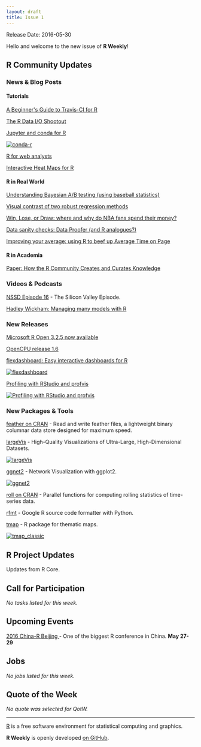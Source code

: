 ```yaml
---
layout: draft
title: Issue 1
---
```


Release Date: 2016-05-30

Hello and welcome to the new issue of **R Weekly**!

## R Community Updates

### News & Blog Posts

#### Tutorials

[A Beginner's Guide to Travis-CI for R](http://juliasilge.com/blog/Beginners-Guide-to-Travis/)

[The R Data I/O Shootout](http://blog.dominodatalab.com/the-r-data-i-o-shootout/)

[Jupyter and conda for R](https://www.continuum.io/blog/developer/jupyter-and-conda-r)

[![conda-r](https://www.continuum.io/sites/default/files/conda-jupyter-irkernel-slides-1.png)](https://www.continuum.io/blog/developer/jupyter-and-conda-r)

[R for web analysts](http://www.eanalytica.com/r-for-web-analysts/)

[Interactive Heat Maps for R](http://moderndata.plot.ly/interactive-heat-maps-for-r/)

#### R in Real World

[Understanding Bayesian A/B testing (using baseball statistics)](http://varianceexplained.org/r/bayesian_ab_baseball/)

[Visual contrast of two robust regression methods](https://ellisp.github.io/blog/2016/05/22/robust-regression/)

[Win, Lose, or Draw: where and why do NBA fans spend their money?](http://blog.stattleship.com/win-lose-or-draw-where-and-why-do-nba-fans-spend-their-money-2/)

[Data sanity checks: Data Proofer (and R analogues?)](http://civilstat.com/2016/05/data-sanity-checks-data-proofer-and-r-analogues/)

[Improving your average: using R to beef up Average Time on Page](https://gdsdata.blog.gov.uk/2016/05/13/improving-your-average-using-r-to-beef-up-average-time-on-page/)

#### R in Academia

[Paper: How the R Community Creates and Curates Knowledge](http://keg.cs.uvic.ca/pubs/zagalsky-MSR2016.pdf)

### Videos & Podcasts

[NSSD Episode 16](https://soundcloud.com/nssd-podcast/episode-16-the-silicon-valley-episode) - The Silicon Valley Episode.

[Hadley Wickham: Managing many models with R](https://www.youtube.com/watch?v=rz3_FDVt9eg)

### New Releases

[Microsoft R Open 3.2.5 now available](http://blog.revolutionanalytics.com/2016/05/microsoft-r-open-325-now-available.html)
 
[OpenCPU release 1.6](https://www.opencpu.org/posts/opencpu-1-6/)

[flexdashboard: Easy interactive dashboards for R](https://blog.rstudio.org/2016/05/17/flexdashboard-easy-interactive-dashboards-for-r/)

[![flexdashboard](https://rstudioblog.files.wordpress.com/2016/05/htmlwidgets-showcase-storyboard.png?w=735&h=545)](https://blog.rstudio.org/2016/05/17/flexdashboard-easy-interactive-dashboards-for-r/)

[Profiling with RStudio and profvis](https://blog.rstudio.org/2016/05/23/profiling-with-rstudio-and-profvis/)

[![Profiling with RStudio and profvis](https://rstudioblog.files.wordpress.com/2016/05/profile.png?w=888&h=582)](https://blog.rstudio.org/2016/05/23/profiling-with-rstudio-and-profvis/)


### New Packages & Tools

[feather on CRAN](https://cran.r-project.org/web/packages/feather/) - Read and write feather files, a lightweight binary columnar data store designed for maximum speed.

[largeVis](https://github.com/elbamos/largevis) - High-Quality Visualizations of Ultra-Large, High-Dimensional Datasets.

[![largeVis](https://cdn.rawgit.com/elbamos/largeVis/master/README_files/figure-markdown_github/drawmnist-1.png)](https://github.com/elbamos/largevis)

[ggnet2](https://briatte.github.io/ggnet/) - Network Visualization with ggplot2.

[![ggnet2](https://cdn.rawgit.com/wertion/pic/master/ggnet.png)](https://briatte.github.io/ggnet/)

[roll on CRAN](https://cran.r-project.org/web/packages/roll/) - Parallel functions for computing rolling statistics of time-series data.

[rfmt](https://github.com/google/rfmt) - Google R source code formatter with Python.

[tmap](https://github.com/mtennekes/tmap) - R package for thematic maps.

[![tmap_classic](https://cdn.rawgit.com/wertion/pic/master/tmap_classic.png)](https://github.com/mtennekes/tmap)

## R Project Updates

Updates from R Core.

## Call for Participation

*No tasks listed for this week.*

## Upcoming Events

[2016 China-R Beijing ](http://china-r.org/) - One of the biggest R conference in China. **May 27-29**

## Jobs

*No jobs listed for this week.*

## Quote of the Week

*No quote was selected for QotW.*

<HR />

[R](https://www.r-project.org/) is a free software environment for statistical computing and graphics. 

**R Weekly** is openly developed [on GitHub](https://github.com/rweekly/rweekly.org).

<p><small id="page_view">&nbsp;</small></p>

